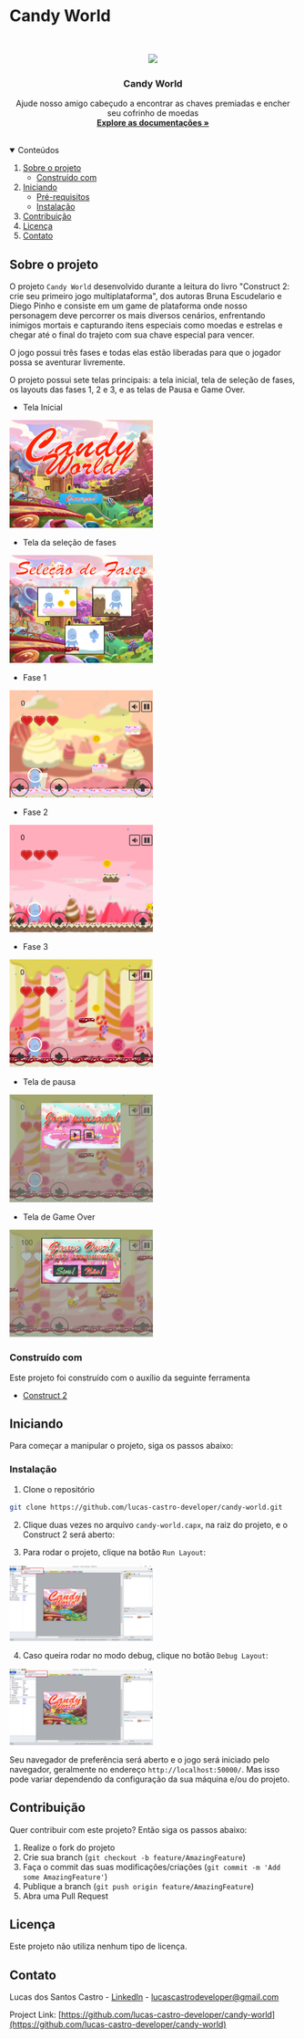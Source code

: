 # Candy World

<br />
<p align="center">
  <a href="https://github.com/lucas-castro-developer/candy-world">
    <img src="img/#">
  </a>

  <h3 align="center">Candy World</h3>

  <p align="center">
    Ajude nosso amigo cabeçudo a encontrar as chaves premiadas e encher seu cofrinho de moedas
    <br />
    <a href="https://github.com/lucas-castro-developer/candy-world"><strong>Explore as documentações »</strong></a>
    <br />
    <br />
  </p>
</p>

<details open="open">
  <summary>Conteúdos</summary>
  <ol>
    <li>
      <a href="#sobre-o-projeto">Sobre o projeto</a>
      <ul>
        <li><a href="#construído-com">Construído com</a></li>
      </ul>
    </li>
    <li>
      <a href="#iniciando">Iniciando</a>
      <ul>
        <li><a href="#pré-requisitos">Pré-requisitos</a></li>
        <li><a href="#instalação">Instalação</a></li>
      </ul>
    </li>
    <li><a href="#Contribuição">Contribuição</a></li>
    <li><a href="#Licença">Licença</a></li>
    <li><a href="#Contato">Contato</a></li>
  </ol>
</details>

## Sobre o projeto

O projeto `Candy World` desenvolvido durante a leitura do livro "Construct 2: crie seu primeiro jogo multiplataforma", dos autoras Bruna Escudelario e Diego Pinho e consiste em um game de plataforma onde nosso personagem deve percorrer os mais diversos cenários, enfrentando inimigos mortais e capturando itens especiais como moedas e estrelas e chegar até o final do trajeto com sua chave especial para vencer.

O jogo possui três fases e todas elas estão liberadas para que o jogador possa se aventurar livremente.

O projeto possui sete telas principais: a tela inicial, tela de seleção de fases, os layouts das fases 1, 2 e 3, e as telas de Pausa e Game Over.

- Tela Inicial

<img src="img/telaInicial.png" width="50%">

- Tela da seleção de fases

<img src="img/telaDeFases.png" width="50%">

- Fase 1

<img src="img/fase1.png" width="50%">

- Fase 2

<img src="img/fase2.png" width="50%">

- Fase 3

<img src="img/fase3.png" width="50%">

- Tela de pausa

<img src="img/telaPause.png" width="50%">

- Tela de Game Over

<img src="img/telaGameOver.png" width="50%">

### Construído com

Este projeto foi construído com o auxílio da seguinte ferramenta
* [Construct 2](https://construct-2.br.uptodown.com/windows)

<!-- GETTING STARTED -->
## Iniciando

Para começar a manipular o projeto, siga os passos abaixo:

### Instalação

1. Clone o repositório
 ```sh
 git clone https://github.com/lucas-castro-developer/candy-world.git
 ```

2. Clique duas vezes no arquivo `candy-world.capx`, na raiz do projeto, e o Construct 2 será aberto:

3. Para rodar o projeto, clique na botão `Run Layout`:

<img src="img/runLayout.png" width="50%">

4. Caso queira rodar no modo debug, clique no botão `Debug Layout`:

<img src="img/runDebug.png" width="50%">

Seu navegador de preferência será aberto e o jogo será iniciado pelo navegador, geralmente no endereço `http://localhost:50000/`. Mas isso pode variar dependendo da configuração da sua máquina e/ou do projeto.

## Contribuição

Quer contribuir com este projeto? Então siga os passos abaixo:

1. Realize o fork do projeto
2. Crie sua branch (`git checkout -b feature/AmazingFeature`)
3. Faça o commit das suas modificações/criações (`git commit -m 'Add some AmazingFeature'`)
4. Publique a branch (`git push origin feature/AmazingFeature`)
5. Abra uma Pull Request

## Licença

Este projeto não utiliza nenhum tipo de licença.

## Contato

Lucas dos Santos Castro - [LinkedIn](https://www.linkedin.com/in/lucas-santos-castro-developer/) - lucascastrodeveloper@gmail.com

Project Link: [https://github.com/lucas-castro-developer/candy-world](https://github.com/lucas-castro-developer/candy-world)
